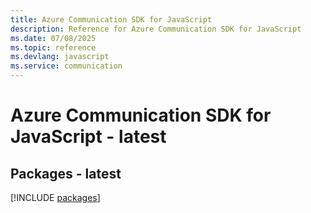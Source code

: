 ```yaml
---
title: Azure Communication SDK for JavaScript
description: Reference for Azure Communication SDK for JavaScript
ms.date: 07/08/2025
ms.topic: reference
ms.devlang: javascript
ms.service: communication
---
```

# Azure Communication SDK for JavaScript - latest
## Packages - latest
[!INCLUDE [packages](communication-index.md)]